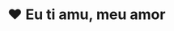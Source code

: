 <main class="card" role="main" aria-labelledby="main-title">
    <h1 id="m386795ain-title"><span class="heart">❤</span> Eu ti amu, meu amor</h1>
  
